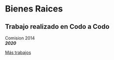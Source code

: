 # Bienes Raices
## Trabajo realizado en Codo a Codo
Comision 2014  
***2020***

[Más trabajos](http://cursofullstackphp.foxit.com.ar/comision2014/Eugenia_Alejandra_Gonzalez/)
